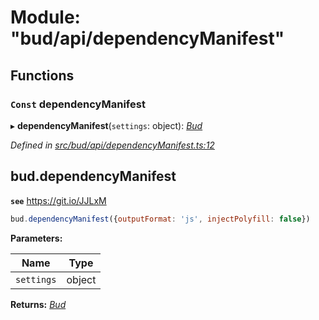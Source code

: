 # Module: "bud/api/dependencyManifest"

## Functions

### `Const` dependencyManifest

▸ **dependencyManifest**(`settings`: object): *[Bud](_bud_util_types_.md#bud)*

*Defined in [src/bud/api/dependencyManifest.ts:12](https://github.com/roots/bud-support/blob/bd00b72/src/bud/api/dependencyManifest.ts#L12)*

## bud.dependencyManifest

**`see`** https://git.io/JJLxM

```js
bud.dependencyManifest({outputFormat: 'js', injectPolyfill: false})
```

**Parameters:**

Name | Type |
------ | ------ |
`settings` | object |

**Returns:** *[Bud](_bud_util_types_.md#bud)*
